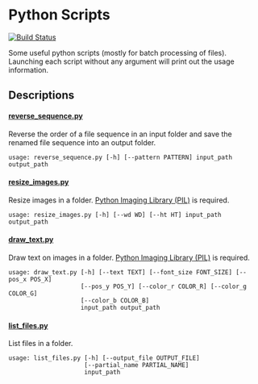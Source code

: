 # Python Scripts

[![Build Status](https://travis-ci.org/chongyangma/python-scripts.svg?branch=master)](https://travis-ci.org/chongyangma/python-scripts)

Some useful python scripts (mostly for batch processing of files). Launching each script without any argument will print out the usage information.

## Descriptions

#### [reverse_sequence.py](https://github.com/chongyangma/python-scripts/blob/master/scripts/reverse_sequence.py)

Reverse the order of a file sequence in an input folder and save the renamed file sequence into an output folder.

```
usage: reverse_sequence.py [-h] [--pattern PATTERN] input_path output_path
```

#### [resize_images.py](https://github.com/chongyangma/python-scripts/blob/master/scripts/resize_images.py)

Resize images in a folder. [Python Imaging Library (PIL)](http://www.pythonware.com/products/pil/) is required.

```
usage: resize_images.py [-h] [--wd WD] [--ht HT] input_path output_path
```

#### [draw_text.py](https://github.com/chongyangma/python-scripts/blob/master/scripts/draw_text.py)

Draw text on images in a folder. [Python Imaging Library (PIL)](http://www.pythonware.com/products/pil/) is required.

```
usage: draw_text.py [-h] [--text TEXT] [--font_size FONT_SIZE] [--pos_x POS_X]
                    [--pos_y POS_Y] [--color_r COLOR_R] [--color_g COLOR_G]
                    [--color_b COLOR_B]
                    input_path output_path
```

#### [list_files.py](https://github.com/chongyangma/python-scripts/blob/master/scripts/list_files.py)

List files in a folder.

```
usage: list_files.py [-h] [--output_file OUTPUT_FILE]
                     [--partial_name PARTIAL_NAME]
                     input_path
```

